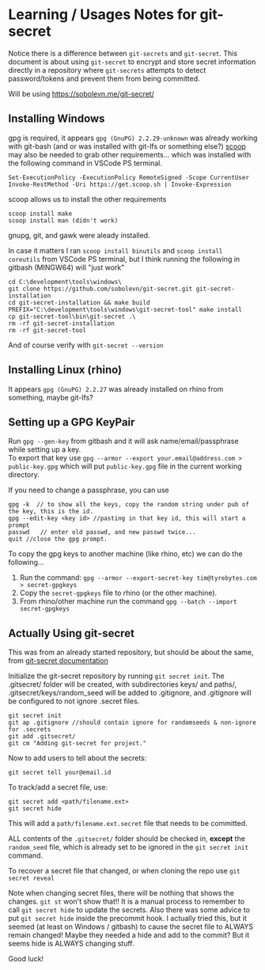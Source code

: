 # Learning / Usages Notes for git-secret

Notice there is a difference between `git-secrets` and `git-secret`. This document is about using `git-secret` to encrypt and store secret information directly in a repository where `git-secrets` attempts to detect password/tokens and prevent them from being committed.

Will be using https://sobolevn.me/git-secret/ 

## Installing Windows

gpg is required, it appears `gpg (GnuPG) 2.2.29-unknown` was already working with git-bash (and or was installed with git-lfs or something else?)
[scoop](https://scoop.sh/) may also be needed to grab other requirements...  which was installed with the following command in VSCode PS terminal.
```
Set-ExecutionPolicy -ExecutionPolicy RemoteSigned -Scope CurrentUser
Invoke-RestMethod -Uri https://get.scoop.sh | Invoke-Expression
```

scoop allows us to install the other requirements
```
scoop install make
scoop install man (didn't work)
```

gnupg, git, and gawk were aleady installed.

In case it matters I ran `scoop install binutils` and `scoop install coreutils` from VSCode PS terminal, but I think running the following in gitbash (MINGW64) will "just work"

```
cd C:\development\tools\windows\
git clone https://github.com/sobolevn/git-secret.git git-secret-installation
cd git-secret-installation && make build
PREFIX="C:\development\tools\windows\git-secret-tool" make install
cp git-secret-tool\bin\git-secret .\
rm -rf git-secret-installation
rm -rf git-secret-tool
```

And of course verify with `git-secret --version`

## Installing Linux (rhino)

It appears `gpg (GnuPG) 2.2.27` was already installed on rhino from something, maybe git-lfs?


## Setting up a GPG KeyPair

Run `gpg --gen-key` from gitbash and it will ask name/email/passphrase while setting up a key.  
To export that key use `gpg --armor --export your.email@address.com > public-key.gpg` which will put `public-key.gpg` file in the current working directory.

If you need to change a passphrase, you can use

```
gpg -k  // to show all the keys, copy the random string under pub of the key, this is the id.
gpg --edit-key <key id> //pasting in that key id, this will start a prompt
passwd   // enter old passwd, and new passwd twice...
quit //close the gpg prompt.
```

To copy the gpg keys to another machine (like rhino, etc) we can do the following...

1. Run the command: `gpg --armor --export-secret-key tim@tyrebytes.com > secret-gpgkeys`
2. Copy the `secret-gpgkeys` file to rhino (or the other machine).
3. From rhino/other machine run the command `gpg --batch --import secret-gpgkeys`

## Actually Using git-secret

This was from an already started repository, but should be about the same, from [git-secret documentation](https://sobolevn.me/git-secret/)

Initialize the git-secret repository by running `git secret init`. The .gitsecret/ folder will be created, with subdirectories keys/ and paths/, .gitsecret/keys/random_seed will be added to .gitignore, and .gitignore will be configured to not ignore .secret files.

```
git secret init
git ap .gitignore //should contain ignore for randomseeds & non-ignore for .secrets
git add .gitsecret/
git cm "Adding git-secret for project."
```

Now to add users to tell about the secrets:

```
git secret tell your@email.id
```

To track/add a secret file, use:

```
git secret add <path/filename.ext>
git secret hide
```

This will add a `path/filename.ext.secret` file that needs to be committed.

ALL contents of the `.gitsecret/` folder should be checked in, **except** the `random_seed` file, which is already set to be ignored in the `git secret init` command.

To recover a secret file that changed, or when cloning the repo use `git secret reveal`

Note when changing secret files, there will be nothing that shows the changes. `git st` won't show that!! It is a manual process to remember to call `git secret hide` to update the secrets. Also there was some advice to put `git secret hide` inside the precommit hook. I actually tried this, but it seemed (at least on Windows / gitbash) to cause the secret file to ALWAYS remain changed! Maybe they needed a hide and add to the commit? But it seems hide is ALWAYS changing stuff.

Good luck!

